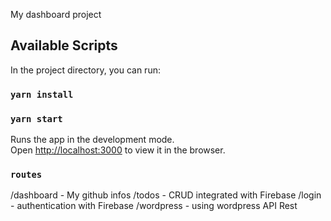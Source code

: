 My dashboard project

## Available Scripts

In the project directory, you can run:

### `yarn install`

### `yarn start`
Runs the app in the development mode.<br>
Open [http://localhost:3000](http://localhost:3000) to view it in the browser.

### `routes`

/dashboard - My github infos
/todos - CRUD integrated with Firebase
/login - authentication with Firebase
/wordpress - using wordpress API Rest
